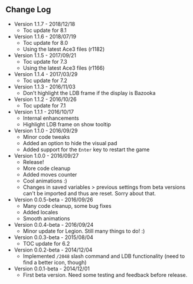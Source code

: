## Change Log

* Version 1.1.7 - 2018/12/18
	* Toc update for 8.1
* Version 1.1.6 - 2018/07/19
	* Toc update for 8.0
	* Using the latest Ace3 files (r1182)
* Version 1.1.5 - 2017/09/21
	* Toc update for 7.3
	* Using the latest Ace3 files (r1166)
* Version 1.1.4 - 2017/03/29
	* Toc update for 7.2
* Version 1.1.3 - 2016/11/03
	* Don't highlight the LDB frame if the display is Bazooka
* Version 1.1.2 - 2016/10/26
	* Toc update for 7.1
* Version 1.1.1 - 2016/10/17
	* Internal enhancements
	* Highlight LDB frame on show tooltip
* Version 1.1.0 - 2016/09/29
	* Minor code tweaks
	* Added an option to hide the visual pad
	* Added support for the `Enter` key to restart the game
* Version 1.0.0 - 2016/09/27
	* Release!
	* More code cleanup
	* Added moves counter
	* Cool animations :)
	* Changes in saved variables > previous settings from beta versions can't be imported and thus are reset. Sorry about that.
* Version 0.0.5-beta - 2016/09/26
	* Many code cleanup, some bug fixes
	* Added locales
	* Smooth animations
* Version 0.0.4-beta - 2016/09/24
	* Minor update for Legion. Still many things to do! :)
* Version 0.0.3-beta - 2015/08/04
	* TOC update for 6.2
* Version 0.0.2-beta - 2014/12/04
	* Implemented `/2048` slash command and LDB functionality (need to find a better icon, though)
* Version 0.0.1-beta - 2014/12/01
	* First beta version. Need some testing and feedback before release.
